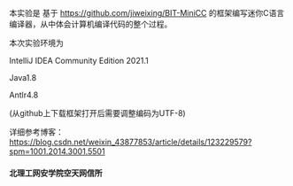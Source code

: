 本实验是 基于 https://github.com/jiweixing/BIT-MiniCC 的框架编写迷你C语言编译器，从中体会计算机编译代码的整个过程。

本次实验环境为

IntelliJ IDEA Community Edition 2021.1

Java1.8

Antlr4.8

(从github上下载框架打开后需要调整编码为UTF-8)

详细参考博客：https://blog.csdn.net/weixin_43877853/article/details/123229579?spm=1001.2014.3001.5501

#### 北理工网安学院空天网信所